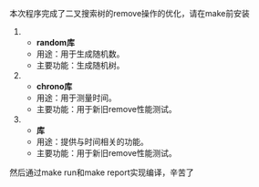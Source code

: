 本次程序完成了二叉搜索树的remove操作的优化，请在make前安装

1. - **random库**
   - 用途：用于生成随机数。
   - 主要功能：生成随机树。
2. - **chrono库**
   - 用途：用于测量时间。
   - 主要功能：用于新旧remove性能测试。

3. - **<ctime>库**
   - 用途：提供与时间相关的功能。
   - 主要功能：用于新旧remove性能测试。 

然后通过make run和make report实现编译，辛苦了
